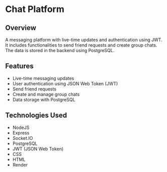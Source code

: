 # Chat Platform

## Overview

A messaging platform with live-time updates and authentication using JWT. It includes functionalities to send friend requests and create group chats. The data is stored in the backend using PostgreSQL.

## Features

- Live-time messaging updates
- User authentication using JSON Web Token (JWT)
- Send friend requests
- Create and manage group chats
- Data storage with PostgreSQL

## Technologies Used

- NodeJS
- Express
- Socket.IO
- PostgreSQL
- JWT (JSON Web Token)
- CSS
- HTML
- Render
